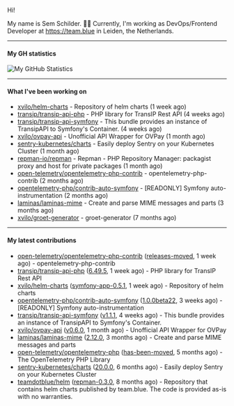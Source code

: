 Hi!

My name is Sem Schilder. 👋🏻 Currently, I'm working as DevOps/Frontend Developer at https://team.blue in Leiden, the Netherlands.

---

#### My GH statistics

![My GitHub Statistics](https://github-readme-stats.vercel.app/api?username=xvilo&show_icons=true&count_private=true&hide_title=true)

---

#### What I've been working on

- [xvilo/helm-charts](https://github.com/xvilo/helm-charts) - Repository of helm charts (1 week ago)
- [transip/transip-api-php](https://github.com/transip/transip-api-php) - PHP library for TransIP Rest API (4 weeks ago)
- [transip/transip-api-symfony](https://github.com/transip/transip-api-symfony) - This bundle provides an instance of TransipAPI to Symfony&#39;s Container. (4 weeks ago)
- [xvilo/ovpay-api](https://github.com/xvilo/ovpay-api) - Unofficial API Wrapper for OVPay (1 month ago)
- [sentry-kubernetes/charts](https://github.com/sentry-kubernetes/charts) - Easily deploy Sentry on your Kubernetes Cluster (1 month ago)
- [repman-io/repman](https://github.com/repman-io/repman) - Repman - PHP Repository Manager: packagist proxy and host for private packages  (1 month ago)
- [open-telemetry/opentelemetry-php-contrib](https://github.com/open-telemetry/opentelemetry-php-contrib) - opentelemetry-php-contrib (2 months ago)
- [opentelemetry-php/contrib-auto-symfony](https://github.com/opentelemetry-php/contrib-auto-symfony) - [READONLY] Symfony auto-instrumentation (2 months ago)
- [laminas/laminas-mime](https://github.com/laminas/laminas-mime) - Create and parse MIME messages and parts (3 months ago)
- [xvilo/groet-generator](https://github.com/xvilo/groet-generator) - groet-generator (7 months ago)

---

#### My latest contributions

- [open-telemetry/opentelemetry-php-contrib](https://github.com/open-telemetry/opentelemetry-php-contrib) ([releases-moved](https://github.com/open-telemetry/opentelemetry-php-contrib/releases/tag/releases-moved), 1 week ago) - opentelemetry-php-contrib
- [transip/transip-api-php](https://github.com/transip/transip-api-php) ([6.49.5](https://github.com/transip/transip-api-php/releases/tag/6.49.5), 1 week ago) - PHP library for TransIP Rest API
- [xvilo/helm-charts](https://github.com/xvilo/helm-charts) ([symfony-app-0.5.1](https://github.com/xvilo/helm-charts/releases/tag/symfony-app-0.5.1), 1 week ago) - Repository of helm charts
- [opentelemetry-php/contrib-auto-symfony](https://github.com/opentelemetry-php/contrib-auto-symfony) ([1.0.0beta22](https://github.com/opentelemetry-php/contrib-auto-symfony/releases/tag/1.0.0beta22), 3 weeks ago) - [READONLY] Symfony auto-instrumentation
- [transip/transip-api-symfony](https://github.com/transip/transip-api-symfony) ([v1.1.1](https://github.com/transip/transip-api-symfony/releases/tag/v1.1.1), 4 weeks ago) - This bundle provides an instance of TransipAPI to Symfony&#39;s Container.
- [xvilo/ovpay-api](https://github.com/xvilo/ovpay-api) ([v0.6.0](https://github.com/xvilo/ovpay-api/releases/tag/v0.6.0), 1 month ago) - Unofficial API Wrapper for OVPay
- [laminas/laminas-mime](https://github.com/laminas/laminas-mime) ([2.12.0](https://github.com/laminas/laminas-mime/releases/tag/2.12.0), 3 months ago) - Create and parse MIME messages and parts
- [open-telemetry/opentelemetry-php](https://github.com/open-telemetry/opentelemetry-php) ([has-been-moved](https://github.com/open-telemetry/opentelemetry-php/releases/tag/has-been-moved), 5 months ago) - The OpenTelemetry PHP Library
- [sentry-kubernetes/charts](https://github.com/sentry-kubernetes/charts) ([20.0.0](https://github.com/sentry-kubernetes/charts/releases/tag/20.0.0), 6 months ago) - Easily deploy Sentry on your Kubernetes Cluster
- [teamdotblue/helm](https://github.com/teamdotblue/helm) ([repman-0.3.0](https://github.com/teamdotblue/helm/releases/tag/repman-0.3.0), 8 months ago) - Repository that contains helm charts published by team.blue. The code is provided as-is with no warranties.
